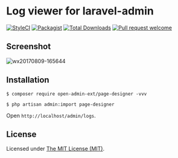 Log viewer for laravel-admin
============================

[![StyleCI](https://styleci.io/repos/98625172/shield?branch=master)](https://styleci.io/repos/98625172)
[![Packagist](https://img.shields.io/packagist/l/laravel-admin-ext/page-designer.svg?maxAge=2592000)](https://packagist.org/packages/open-admin-ext/page-designer)
[![Total Downloads](https://img.shields.io/packagist/dt/open-admin-ext/page-designer.svg?style=flat-square)](https://packagist.org/packages/open-admin-ext/page-designer)
[![Pull request welcome](https://img.shields.io/badge/pr-welcome-green.svg?style=flat-square)]()

## Screenshot

![wx20170809-165644](https://user-images.githubusercontent.com/1479100/29113581-fe48fd86-7d23-11e7-9ee7-9680957171ee.png)

## Installation

```
$ composer require open-admin-ext/page-designer -vvv

$ php artisan admin:import page-designer
```

Open `http://localhost/admin/logs`.

License
------------
Licensed under [The MIT License (MIT)](LICENSE).
